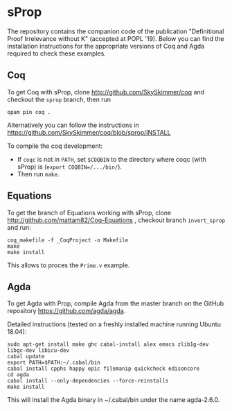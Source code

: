 # sProp

The repository contains the companion code of the publication
"Definitional Proof Irrelevance without K" (accepted at POPL '19).
Below you can find the installation instructions for the appropriate
versions of Coq and Agda required to check these examples. 

## Coq

To get Coq with sProp, clone http://github.com/SkySkimmer/coq and
checkout the `sprop` branch, then run

    opam pin coq .
    
Alternatively you can follow the instructions in
https://github.com/SkySkimmer/coq/blob/sprop/INSTALL

To compile the coq development:

* If `coqc` is not in `PATH`, set `$COQBIN` to the directory where
   coqc (with sProp) is (`export COQBIN=/.../bin/`).
* Then run `make`.

## Equations

To get the branch of Equations working with sProp, clone
http://github.com/mattam82/Coq-Equations , checkout branch
`invert_sprop` and run:

    coq_makefile -f _CoqProject -o Makefile
    make
    make install

This allows to proces the `Prime.v` example.

## Agda

To get Agda with Prop, compile Agda from the master branch on the
GitHub repository https://github.com/agda/agda.

Detailed instructions (tested on a freshly installed machine running
Ubuntu 18.04):

```
sudo apt-get install make ghc cabal-install alex emacs zlib1g-dev libgc-dev libicu-dev
cabal update
export PATH=$PATH:~/.cabal/bin
cabal install cpphs happy epic filemanip quickcheck edisoncore
cd agda
cabal install --only-dependencies --force-reinstalls
make install
```

This will install the Agda binary in ~/.cabal/bin under the name agda-2.6.0.

